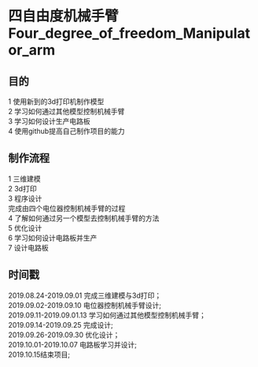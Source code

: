 # 四自由度机械手臂Four_degree_of_freedom_Manipulator_arm
## 目的
1 使用新到的3d打印机制作模型<br>
2 学习如何通过其他模型控制机械手臂<br>
3 学习如何设计生产电路板<br>
4 使用github提高自己制作项目的能力<br>
## 制作流程
1 三维建模<br>
2 3d打印<br>
3 程序设计<br>
完成由四个电位器控制机械手臂的过程<br>
4 了解如何通过另一个模型去控制机械手臂的方法<br>
5 优化设计<br>
6 学习如何设计电路板并生产<br>
7 设计电路板<br>
## 时间戳
2019.08.24-2019.09.01 完成三维建模与3d打印；<br>
2019.09.02-2019.09.10 电位器控制机械手臂设计;<br>
2019.09.11-2019.09.01.13 学习如何通过其他模型控制机械手臂；<br>
2019.09.14-2019.09.25 完成设计;<br>
2019.09.26-2019.09.30 优化设计；<br>
2019.10.01-2019.10.07 电路板学习并设计;<br>
2019.10.15结束项目;<br>
